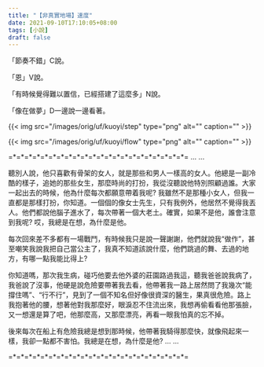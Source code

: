 ```yaml
---
title: "【非真實地場】速度"
date: 2021-09-10T17:10:05+08:00
tags: [小說]
draft: false
---
```


「節奏不錯」C說。

「恩」V說。

「有時候覺得難以置信，已經搭建了這麼多」N說。

「像在做夢」D一邊說一邊看著。

{{< img src="/images/orig/uf/kuoyi/step" type="png" alt="" caption="" >}}

{{< img src="/images/orig/uf/kuoyi/flow" type="png" alt="" caption="" >}}

=\*=\*=\*=\*=\*=\*=\*=\*=\*=\*=\*=\*=\*=\*=\*=\*=\*=\*=\*=\*=\*=\*=
... ...

聽別人說，他只喜歡有骨架的女人，就是那些和男人一樣高的女人。他總是一副冷酷的樣子，追她的那些女生，那麼時尚的打扮，我從沒聽說他特別照顧過誰。大家一起出去的時候，他為什麼每次都願意帶着我呢? 我雖然不是那種小女人，但我一直都是那樣打扮，你知道。一個個的像女士先生，只有我例外，他居然不覺得我丟人。他們都說他腦子進水了，每次帶著一個大老土。確實，如果不是他，誰會注意到我呢? 哎，我總是在想，為什麼是他。

每次回來差不多都有一場戰鬥，有時候我只是說一聲謝謝，他們就說我“做作”，甚至嘲笑我說我把自己當公主了，我真不知道該說什麼，他們跳過的舞、去過的地方，有哪一點我能比得上? 

你知道嗎，那次我生病，碰巧他要去他外婆的莊園路過我這，聽我爸爸說我病了，我爸說了沒事，他硬是說危險要帶著我去看，他帶著我一路上居然問了我幾次“能撐住嗎”、“行不行”，見到了一個不知名但好像很資深的醫生，果真很危險。路上我抱著他的腰，想著他對我那麼好，眼淚忍不住流出來，我想再偷看看他那張臉，又一想還是算了吧，他那麼高，又那麼漂亮，再看一眼我怕真的忘不掉。

後來每次在船上有危險我總是想到那時候，他帶著我騎得那麼快，就像飛起來一樣，我卻一點都不害怕。我總是在想，為什麼是他?
... ...

=\*=\*=\*=\*=\*=\*=\*=\*=\*=\*=\*=\*=\*=\*=\*=\*=\*=\*=\*=\*=\*=\*=
